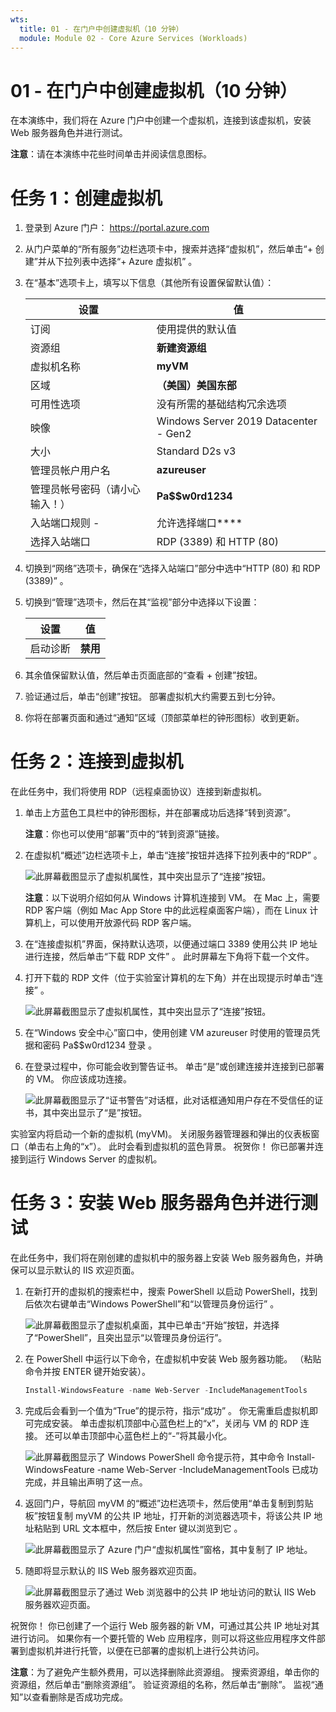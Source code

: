 ```yaml
---
wts:
  title: 01 - 在门户中创建虚拟机（10 分钟）
  module: Module 02 - Core Azure Services (Workloads)
---
```

# <a name="01---create-a-virtual-machine-in-the-portal-10-min"></a>01 - 在门户中创建虚拟机（10 分钟）

在本演练中，我们将在 Azure 门户中创建一个虚拟机，连接到该虚拟机，安装 Web 服务器角色并进行测试。 

**注意**：请在本演练中花些时间单击并阅读信息图标。 

# <a name="task-1-create-the-virtual-machine"></a>任务 1：创建虚拟机 
1. 登录到 Azure 门户： https://portal.azure.com

3. 从门户菜单的“所有服务”边栏选项卡中，搜索并选择“虚拟机”，然后单击“+ 创建”并从下拉列表中选择“+ Azure 虚拟机”   。

4. 在“基本”选项卡上，填写以下信息（其他所有设置保留默认值）：

    | 设置 | 值 |
    |  -- | -- |
    | 订阅 | 使用提供的默认值 |
    | 资源组 | **新建资源组** |
    | 虚拟机名称 | **myVM** |
    | 区域 | **（美国）美国东部**|
    | 可用性选项 | 没有所需的基础结构冗余选项|
    | 映像 | Windows Server 2019 Datacenter - Gen2|
    | 大小 | Standard D2s v3|
    | 管理员帐户用户名 | **azureuser** |
    | 管理员帐号密码（请小心输入！） | **Pa$$w0rd1234**|
    | 入站端口规则 - | 允许选择端口****|
    | 选择入站端口 | RDP (3389) 和 HTTP (80) | 

5. 切换到“网络”选项卡，确保在“选择入站端口”部分中选中“HTTP (80) 和 RDP (3389)” 。

6. 切换到“管理”选项卡，然后在其“监视”部分中选择以下设置：

    | 设置 | 值 |
    | -- | -- |
    | 启动诊断 | **禁用**|

7. 其余值保留默认值，然后单击页面底部的“查看 + 创建”按钮。

8. 验证通过后，单击“创建”按钮。 部署虚拟机大约需要五到七分钟。

9. 你将在部署页面和通过“通知”区域（顶部菜单栏的钟形图标）收到更新。

# <a name="task-2-connect-to-the-virtual-machine"></a>任务 2：连接到虚拟机

在此任务中，我们将使用 RDP（远程桌面协议）连接到新虚拟机。 

1. 单击上方蓝色工具栏中的钟形图标，并在部署成功后选择“转到资源”。 

    **注意**：你也可以使用“部署”页中的“转到资源”链接。 

2. 在虚拟机“概述”边栏选项卡上，单击“连接”按钮并选择下拉列表中的“RDP”  。

    ![此屏幕截图显示了虚拟机属性，其中突出显示了“连接”按钮。](../images/0101.png)

    **注意**：以下说明介绍如何从 Windows 计算机连接到 VM。 在 Mac 上，需要 RDP 客户端（例如 Mac App Store 中的此远程桌面客户端），而在 Linux 计算机上，可以使用开放源代码 RDP 客户端。

2. 在“连接虚拟机”界面，保持默认选项，以便通过端口 3389 使用公共 IP 地址进行连接，然后单击“下载 RDP 文件” 。 此时屏幕左下角将下载一个文件。

3. 打开下载的 RDP 文件（位于实验室计算机的左下角）并在出现提示时单击“连接” 。 

    ![此屏幕截图显示了虚拟机属性，其中突出显示了“连接”按钮。 ](../images/0102.png)

4. 在“Windows 安全中心”窗口中，使用创建 VM azureuser 时使用的管理员凭据和密码 Pa$$w0rd1234 登录  。 

5. 在登录过程中，你可能会收到警告证书。 单击“是”或创建连接并连接到已部署的 VM。 你应该成功连接。

    ![此屏幕截图显示了“证书警告”对话框，此对话框通知用户存在不受信任的证书，其中突出显示了“是”按钮。 ](../images/0104.png)

实验室内将启动一个新的虚拟机 (myVM)。 关闭服务器管理器和弹出的仪表板窗口（单击右上角的“x”）。 此时会看到虚拟机的蓝色背景。 祝贺你！ 你已部署并连接到运行 Windows Server 的虚拟机。 

# <a name="task-3-install-the-web-server-role-and-test"></a>任务 3：安装 Web 服务器角色并进行测试

在此任务中，我们将在刚创建的虚拟机中的服务器上安装 Web 服务器角色，并确保可以显示默认的 IIS 欢迎页面。 

1. 在新打开的虚拟机的搜索栏中，搜索 PowerShell 以启动 PowerShell，找到后依次右键单击“Windows PowerShell”和“以管理员身份运行”  。

    ![此屏幕截图显示了虚拟机桌面，其中已单击“开始”按钮，并选择了“PowerShell”，且突出显示“以管理员身份运行”。](../images/0105.png)

2. 在 PowerShell 中运行以下命令，在虚拟机中安装 Web 服务器功能。 （粘贴命令并按 ENTER 键开始安装）。

    ```PowerShell
    Install-WindowsFeature -name Web-Server -IncludeManagementTools
    ```
  
3. 完成后会看到一个值为“True”的提示符，指示“成功” 。 你无需重启虚拟机即可完成安装。 单击虚拟机顶部中心蓝色栏上的“x”，关闭与 VM 的 RDP 连接。 还可以单击顶部中心蓝色栏上的“-”将其最小化。

    ![此屏幕截图显示了 Windows PowerShell 命令提示符，其中命令 Install-WindowsFeature -name Web-Server -IncludeManagementTools 已成功完成，并且输出声明了这一点。](../images/0106.png)

4. 返回门户，导航回 myVM 的“概述”边栏选项卡，然后使用“单击复制到剪贴板”按钮复制 myVM 的公共 IP 地址，打开新的浏览器选项卡，将该公共 IP 地址粘贴到 URL 文本框中，然后按 Enter 键以浏览到它  。

    ![此屏幕截图显示了 Azure 门户“虚拟机属性”窗格，其中复制了 IP 地址。](../images/0107.png)

5. 随即将显示默认的 IIS Web 服务器欢迎页面。

    ![此屏幕截图显示了通过 Web 浏览器中的公共 IP 地址访问的默认 IIS Web 服务器欢迎页面。](../images/0108.png)

祝贺你！ 你已创建了一个运行 Web 服务器的新 VM，可通过其公共 IP 地址对其进行访问。 如果你有一个要托管的 Web 应用程序，则可以将这些应用程序文件部署到虚拟机并进行托管，以便在已部署的虚拟机上进行公共访问。


**注意**：为了避免产生额外费用，可以选择删除此资源组。 搜索资源组，单击你的资源组，然后单击“删除资源组”。 验证资源组的名称，然后单击“删除”。 监视“通知”以查看删除是否成功完成。 
